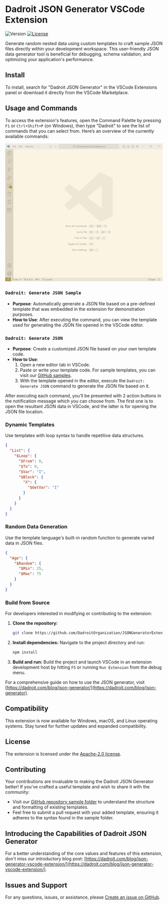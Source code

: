 # Dadroit JSON Generator VSCode Extension
![Version](https://img.shields.io/badge/version-1.1.6-brightgreen) [![License](https://img.shields.io/badge/license-Apache%202.0-blue.svg)](https://github.com/DadroitOrganization/JSONGeneratorExtension/blob/main/LICENSE)

Generate random nested data using custom templates to craft sample JSON files directly within your development workspace. This user-friendly JSON data generator tool is beneficial for debugging, schema validation, and optimizing your application's performance.

## Install

To install, search for "Dadroit JSON Generator" in the VSCode Extensions panel or download it directly from the VSCode Marketplace.

## Usage and Commands

To access the extension's features, open the Command Palette by pressing `F1` or `Ctrl+Shift+P` (on Windows), then type "Dadroit" to see the list of commands that you can select from. Here’s an overview of the currently available commands:

![Animated demonstration of using the Generate JSON Sample command in the VSCode extension.](https://raw.githubusercontent.com/DadroitOrganization/JSONGeneratorExtension/main/images/sample-command.gif)

### `Dadroit: Generate JSON Sample`

- **Purpose**: Automatically generate a JSON file based on a pre-defined template that was embedded in the extension for demonstration purposes.
- **How to Use**: After executing the command, you can view the template used for generating the JSON file opened in the VSCode editor.

### `Dadroit: Generate JSON`

- **Purpose**: Create a customized JSON file based on your own template code.
- **How to Use**:
    1. Open a new editor tab in VSCode.
    2. Paste or write your template code. For sample templates, you can visit our [GitHub samples](https://github.com/DadroitOrganization/Generator/tree/main/Samples).
    3. With the template opened in the editor, execute the `Dadroit: Generate JSON` command to generate the JSON file based on it.

After executing each command, you’ll be presented with 2 action buttons in the notification message which you can choose from. The first one is to open the resultant JSON data in VSCode, and the latter is for opening the JSON file location.

### Dynamic Templates

Use templates with loop syntax to handle repetitive data structures.

```json
{
  "List": {
    "$Loop": {
      "$From": 0,
      "$To": 9,
      "$Var": "I",
      "$Block": {
        "X": {
          "$GetVar": "I"
        }
      }
    }
  }
}
```

### Random Data Generation

Use the template language's built-in random function to generate varied data in JSON files.

```json
{
  "Age": {
    "$Random": {
      "$Min": 25,
      "$Max": 75
    }
  }
}
```

### Build from Source

For developers interested in modifying or contributing to the extension:

1. **Clone the repository:**
   
    ```bash
    git clone https://github.com/DadroitOrganization/JSONGeneratorExtension.git
    ```
    
2. **Install dependencies:** Navigate to the project directory and run:
   
    ```bash
    npm install
    ```
    
3. **Build and run:** Build the project and launch VSCode in an extension development host by hitting `F5` or running `Run Extension` from the debug menu.

For a comprehensive guide on how to use the JSON generator, visit [https://dadroit.com/blog/json-generator/](https://dadroit.com/blog/json-generator).

## Compatibility

This extension is now available for Windows, macOS, and Linux operating systems. Stay tuned for further updates and expanded compatibility.

## License

The extension is licensed under the [Apache-2.0 license](https://github.com/DadroitOrganization/JSONGeneratorExtension/blob/main/LICENSE).

## Contributing

Your contributions are invaluable to making the Dadroit JSON Generator better! If you've crafted a useful template and wish to share it with the community:

- Visit our [GitHub repository sample folder](https://github.com/DadroitOrganization/Generator/tree/main/Samples) to understand the structure and formatting of existing templates.
- Feel free to submit a pull request with your added template, ensuring it adheres to the syntax found in the sample folder.

## Introducing the Capabilities of Dadroit JSON Generator 

For a better understanding of the core values and features of this extension, don't miss our introductory blog post: [https://dadroit.com/blog/json-generator-vscode-extension/](https://dadroit.com/blog/json-generator-vscode-extension/).

## Issues and Support

For any questions, issues, or assistance, please [Create an issue on GitHub](https://github.com/DadroitOrganization/JSONGeneratorExtension/issues).